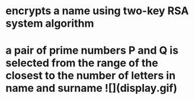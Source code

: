 <h1>encrypts a name using two-key RSA system algorithm
<h1>a pair of prime numbers P and Q is selected from the range of the closest to the number of letters in name and surname
![](display.gif)
